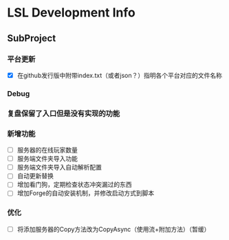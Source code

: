 ﻿# LSL Development Info

## SubProject

### 平台更新
 - [x] 在github发行版中附带index.txt（或者json？）指明各个平台对应的文件名称

### Debug


### 复盘保留了入口但是没有实现的功能


### 新增功能
 - [ ] 服务器的在线玩家数量
 - [ ] 服务端文件夹导入功能
 - [ ] 服务端文件夹导入自动解析配置
 - [ ] 自动更新替换
 - [ ] 增加看门狗，定期检查状态冲突漏过的东西
 - [ ] 增加Forge的自动安装机制，并修改启动方式到脚本

### 优化
 - [ ] 将添加服务器的Copy方法改为CopyAsync（使用流+附加方法）（暂缓）